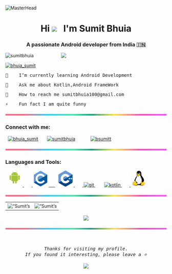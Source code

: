![MasterHead](https://www.linkpicture.com/q/output-onlinegiftools_7.gif)


<h1 align="center">Hi <img src="https://user-images.githubusercontent.com/1303154/88677602-1635ba80-d120-11ea-84d8-d263ba5fc3c0.gif" width="49" /> ‎ ‎  I'm Sumit Bhuia</h1>
<h3 align="center">A passionate Android developer from India 🇮🇳 </h3>

<!-- The right side gif -->
 <img align="right" src="https://gifdb.com/images/high/coding-function-repeat-eat-sleep-7zxwkklr847mhchm.webp" width="330" />
 
 <!-- Twitter visitors and badges -->
<p align="left"> <img src="https://komarev.com/ghpvc/?username=sumitbhuia&label=Profile%20views&color=0e75b6&style=flat" alt="sumitbhuia" /> </p>
<p align="left"> <a href="https://twitter.com/bhuia_sumit" target="blank"><img src="https://img.shields.io/twitter/follow/bhuia_sumit?logo=twitter&style=for-the-badge" alt="bhuia_sumit" /></a> </p>

<!-- Written About Section stuff -->
<pre>🌱   ‎ I’m currently learning Android Development</pre>

<pre>🦾    Ask me about Kotlin,Android FrameWork</pre>

<pre>💬    How to reach me sumitbhuia100@gmail.com</pre>

<pre>⚡️    Fun fact‎ I am quite funny</pre>



<img src="https://github.com/ArshErgon/ArshErgon/blob/main/assets/header/lineBar.png" width="100%" height="5px"/>

<h3 align="left">Connect with me:</h3>
<p align="left">
‎<!-- Twitter ‎ ‎ -->‎ ‎ 
<a href="https://twitter.com/bhuia_sumit" target="blank"><img align="center" src="https://raw.githubusercontent.com/rahuldkjain/github-profile-readme-generator/master/src/images/icons/Social/twitter.svg" alt="bhuia_sumit"  height="50" width="50" /></a>‎ ‎
‎<!-- LinkedIn ‎ ‎ -->‎ ‎ ‎ ‎ ‎ 
<a href="https://linkedin.com/in/sumitbhuia" target="blank"><img align="center" src="https://raw.githubusercontent.com/rahuldkjain/github-profile-readme-generator/master/src/images/icons/Social/linked-in-alt.svg" alt="sumitbhuia"  height="50" width="50" /></a>‎ ‎
<!-- Instagram --> ‎ ‎ ‎ ‎ ‎ ‎ ‎ ‎ ‎ ‎ 
<a href="https://instagram.com/bsumitt" target="blank"><img align="center" src="https://raw.githubusercontent.com/rahuldkjain/github-profile-readme-generator/master/src/images/icons/Social/instagram.svg" alt="bsumitt"  height="50" width="50" /></a>‎  ‎ ‎ 
</p>

<img src="https://github.com/ArshErgon/ArshErgon/blob/main/assets/header/lineBar.png" width="100%" height="5px"/>

<h3 align="left">Languages and Tools:</h3>
<p align="left">
 ‎<!-- Android ‎ ‎ -->‎ 
 <a href="https://developer.android.com" target="_blank" rel="noreferrer"> <img src="https://raw.githubusercontent.com/devicons/devicon/master/icons/android/android-original-wordmark.svg" alt="android" width="50" height="50"/> </a>‎ ‎ ‎
 ‎<!-- C programming ‎ ‎ -->‎ ‎ ‎
 ‎<a href="https://www.cprogramming.com/" target="_blank" rel="noreferrer"> <img src="https://raw.githubusercontent.com/devicons/devicon/master/icons/c/c-original.svg" alt="c" width="50" height="50"/>‎ ‎ ‎ ‎ ‎ ‎</a>
 ‎<!-- C++ programming ‎ ‎ -->‎ 
 <a href="https://www.w3schools.com/cpp/" target="_blank" rel="noreferrer"> <img src="https://raw.githubusercontent.com/devicons/devicon/master/icons/cplusplus/cplusplus-original.svg" alt="cplusplus" width="50" height="50"/> </a>
 ‎<!-- Git‎ -->‎ ‎ ‎ ‎ ‎ ‎ 
 ‎<a href="https://git-scm.com/" target="_blank" rel="noreferrer"> <img src="https://www.vectorlogo.zone/logos/git-scm/git-scm-icon.svg" alt="git" width="50" height="50"/> </a>‎ 
 ‎<!-- Kotlin ‎ ‎ -->‎ ‎ ‎ ‎ ‎ ‎
 <a href="https://kotlinlang.org" target="_blank" rel="noreferrer"> <img src="https://www.vectorlogo.zone/logos/kotlinlang/kotlinlang-icon.svg" alt="kotlin" width="50" height="50"/> </a>‎ ‎ 
 ‎<!-- Linux ‎ ‎ -->‎ ‎ ‎ ‎ 
 ‎<a href="https://www.linux.org/" target="_blank" rel="noreferrer"> <img src="https://raw.githubusercontent.com/devicons/devicon/master/icons/linux/linux-original.svg" alt="linux" width="50" height="50"/> </a> </p>

<img src="https://github.com/ArshErgon/ArshErgon/blob/main/assets/header/lineBar.png" width="100%" height="5px"/>

<table align="center">
<tr>
<td>
<a ><img align="center" src="https://github-readme-stats.vercel.app/api?username=sumitbhuia&show_icons=true&locale=en&theme=radical&hide_border=true" alt=“Sumit’s GitHub stat” height="200" /></a>
</td>
<td>
<a ><img align="center" src="https://github-readme-streak-stats.herokuapp.com/?user=sumitbhuia&theme=radical&hide_border=true" alt=“Sumit’s GitHub stats”  height="200" /></a>
</td>
</tr>
</table>

<p align="center"><a>
<a><img align="center" src="https://github-readme-stats.vercel.app/api/top-langs?username=sumitbhuia&show_icons=true&locale=en&layout=compact&theme=radical&hide_border=true" /></a>
</a></p>

<img src="https://github.com/ArshErgon/ArshErgon/blob/main/assets/header/lineBar.png" width="100%" height="5px"/>

<p align="center"><br><br>
  <samp>
    <i>Thanks for visiting my profile.<br>If you found it interesting, please leave a ⭐️ </i> 
  </samp>
</p>

<p align="center" width="100%">
  <img src="https://capsule-render.vercel.app/api?type=waving&color=gradient&height=150&width=10000%&section=footer&text=Have%20a%20Nice%20Day!"/>
</p>




